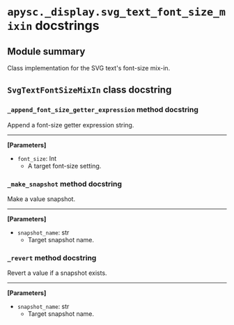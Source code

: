 # `apysc._display.svg_text_font_size_mixin` docstrings

## Module summary

Class implementation for the SVG text's font-size mix-in.

## `SvgTextFontSizeMixIn` class docstring

### `_append_font_size_getter_expression` method docstring

Append a font-size getter expression string.<hr>

**[Parameters]**

- `font_size`: Int
  - A target font-size setting.

### `_make_snapshot` method docstring

Make a value snapshot.<hr>

**[Parameters]**

- `snapshot_name`: str
  - Target snapshot name.

### `_revert` method docstring

Revert a value if a snapshot exists.<hr>

**[Parameters]**

- `snapshot_name`: str
  - Target snapshot name.